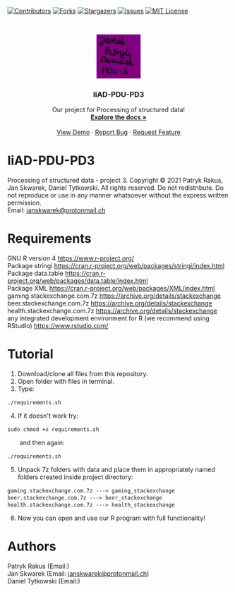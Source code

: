 <!--
PROJECT TEMPLATE BY Othneil Drew (othneildrew)
check his repository: https://github.com/othneildrew/Best-README-Template
I HAVE KEPT HIS COMMENTS

*** Thanks for checking out the Best-README-Template. If you have a suggestion
*** that would make this better, please fork the repo and create a pull request
*** or simply open an issue with the tag "enhancement".
*** Thanks again! Now go create something AMAZING! :D
-->



<!-- PROJECT SHIELDS -->
<!--
*** I'm using markdown "reference style" links for readability.
*** Reference links are enclosed in brackets [ ] instead of parentheses ( ).
*** See the bottom of this document for the declaration of the reference variables
*** for contributors-url, forks-url, etc. This is an optional, concise syntax you may use.
*** https://www.markdownguide.org/basic-syntax/#reference-style-links
-->
[![Contributors][contributors-shield]][contributors-url]
[![Forks][forks-shield]][forks-url]
[![Stargazers][stars-shield]][stars-url]
[![Issues][issues-shield]][issues-url]
[![MIT License][license-shield]][license-url]
<!-- [![LinkedIn][linkedin-shield]][linkedin-url] -->



<!-- PROJECT LOGO -->
<br />
<p align="center">
  <a href="https://github.com/janskwr/IiAD-PDU-PD3">
    <img src="images/logo.png" alt="Logo" width="100" height="100">
  </a>

  <h3 align="center">IiAD-PDU-PD3</h3>

  <p align="center">
    Our project for Processing of structured data!
    <br />
    <a href="https://github.com/janskwr/IiAD-PDU-PD3"><strong>Explore the docs »</strong></a>
    <br />
    <br />
    <a href="https://github.com/janskwr/IiAD-PDU-PD3">View Demo</a>
    ·
    <a href="https://github.com/janskwr/IiAD-PDU-PD3/issues">Report Bug</a>
    ·
    <a href="https://github.com/janskwr/IiAD-PDU-PD3/issues">Request Feature</a>
  </p>
</p>



# IiAD-PDU-PD3
Processing of structured data - project 3.
Copyright © 2021 Patryk Rakus, Jan Skwarek, Daniel Tytkowski. All rights reserved. Do not redistribute. Do not reproduce or use in any manner whatsoever without the express written permission.  
Email: janskwarek@protonmail.ch

# Requirements
GNU R version 4 https://www.r-project.org/  
Package stringi https://cran.r-project.org/web/packages/stringi/index.html  
Package data.table https://cran.r-project.org/web/packages/data.table/index.html  
Package XML https://cran.r-project.org/web/packages/XML/index.html  
gaming.stackexchange.com.7z https://archive.org/details/stackexchange  
beer.stackexchange.com.7z https://archive.org/details/stackexchange  
health.stackexchange.com.7z https://archive.org/details/stackexchange  
any integrated development environment for R (we recommend using RStudio) https://www.rstudio.com/

# Tutorial
1. Download/clone all files from this repository.
2. Open folder with files in terminal.
3. Type:
```console
./requirements.sh
```
4. If it doesn't work try:
```console
sudo chmod +x requirements.sh
```
&nbsp;&nbsp;&nbsp;&nbsp;&nbsp;&nbsp;&nbsp;and then again:
```console
./requirements.sh
```
5. Unpack 7z folders with data and place them in appropriately named folders created inside project directory:
```console
gaming.stackexchange.com.7z ---> gaming_stackexchange
beer.stackexchange.com.7z ---> beer_stackexchange
health.stackexchange.com.7z ---> health_stackexchange
```
6. Now you can open and use our R program with full functionality!

# Authors
Patryk Rakus (Email:)  
Jan Skwarek (Email: janskwarek@protonmail.ch)  
Daniel Tytkowski (Email:)





<!-- MARKDOWN LINKS & IMAGES -->
<!-- https://www.markdownguide.org/basic-syntax/#reference-style-links -->
[contributors-shield]: https://img.shields.io/github/contributors/janskwr/IiAD-PDU-PD3.svg?style=for-the-badge
[contributors-url]: https://github.com/janskwr/IiAD-PDU-PD3/graphs/contributors
[forks-shield]: https://img.shields.io/github/forks/janskwr/IiAD-PDU-PD3.svg?style=for-the-badge
[forks-url]: https://github.com/janskwr/IiAD-PDU-PD3/network/members
[stars-shield]: https://img.shields.io/github/stars/janskwr/IiAD-PDU-PD3.svg?style=for-the-badge
[stars-url]: https://github.com/janskwr/IiAD-PDU-PD3/stargazers
[issues-shield]: https://img.shields.io/github/issues/janskwr/IiAD-PDU-PD3.svg?style=for-the-badge
[issues-url]: https://github.com/janskwr/IiAD-PDU-PD3/issues
[license-shield]: https://img.shields.io/github/license/janskwr/IiAD-PDU-PD3.svg?style=for-the-badge
[license-url]: https://github.com/janskwr/IiAD-PDU-PD3/blob/master/LICENSE.txt
<!--
[linkedin-shield]: [example] https://img.shields.io/badge/-LinkedIn-black.svg?style=for-the-badge&logo=linkedin&colorB=555
[linkedin-url]: [example] https://linkedin.com/in/othneildrew
[product-screenshot]: [example] images/screenshot.png
-->
